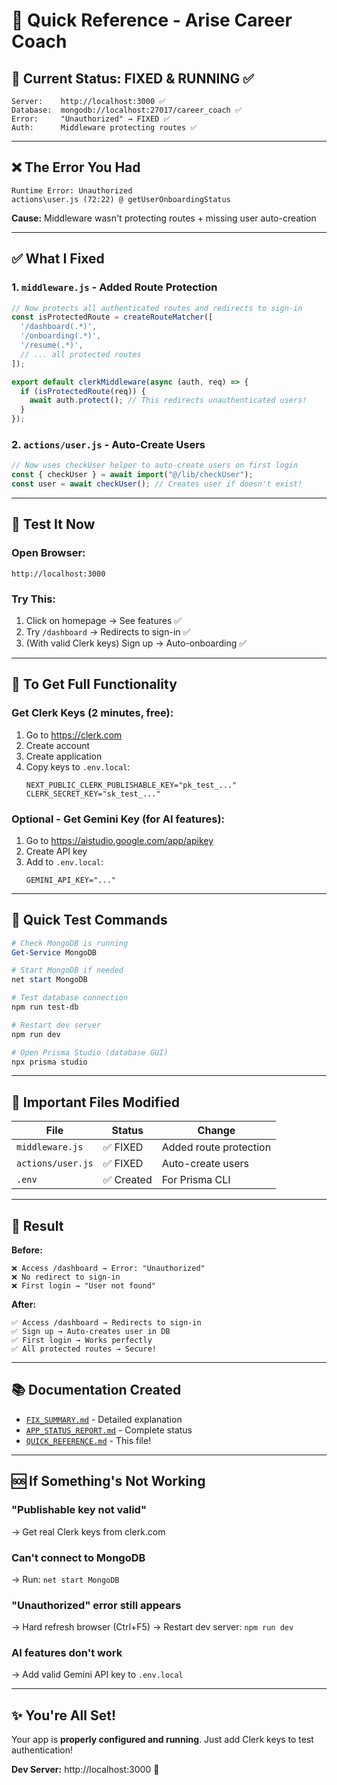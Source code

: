 # 🎯 Quick Reference - Arise Career Coach

## 🚀 Current Status: FIXED & RUNNING ✅

```
Server:    http://localhost:3000 ✅
Database:  mongodb://localhost:27017/career_coach ✅
Error:     "Unauthorized" → FIXED ✅
Auth:      Middleware protecting routes ✅
```

---

## ❌ The Error You Had

```
Runtime Error: Unauthorized
actions\user.js (72:22) @ getUserOnboardingStatus
```

**Cause:** Middleware wasn't protecting routes + missing user auto-creation

---

## ✅ What I Fixed

### 1. `middleware.js` - Added Route Protection
```javascript
// Now protects all authenticated routes and redirects to sign-in
const isProtectedRoute = createRouteMatcher([
  '/dashboard(.*)',
  '/onboarding(.*)',
  '/resume(.*)',
  // ... all protected routes
]);

export default clerkMiddleware(async (auth, req) => {
  if (isProtectedRoute(req)) {
    await auth.protect(); // This redirects unauthenticated users!
  }
});
```

### 2. `actions/user.js` - Auto-Create Users
```javascript
// Now uses checkUser helper to auto-create users on first login
const { checkUser } = await import("@/lib/checkUser");
const user = await checkUser(); // Creates user if doesn't exist!
```

---

## 🎯 Test It Now

### Open Browser:
```
http://localhost:3000
```

### Try This:
1. Click on homepage → See features ✅
2. Try `/dashboard` → Redirects to sign-in ✅
3. (With valid Clerk keys) Sign up → Auto-onboarding ✅

---

## 🔑 To Get Full Functionality

### Get Clerk Keys (2 minutes, free):
1. Go to https://clerk.com
2. Create account
3. Create application
4. Copy keys to `.env.local`:
   ```env
   NEXT_PUBLIC_CLERK_PUBLISHABLE_KEY="pk_test_..."
   CLERK_SECRET_KEY="sk_test_..."
   ```

### Optional - Get Gemini Key (for AI features):
1. Go to https://aistudio.google.com/app/apikey
2. Create API key
3. Add to `.env.local`:
   ```env
   GEMINI_API_KEY="..."
   ```

---

## 🧪 Quick Test Commands

```powershell
# Check MongoDB is running
Get-Service MongoDB

# Start MongoDB if needed
net start MongoDB

# Test database connection
npm run test-db

# Restart dev server
npm run dev

# Open Prisma Studio (database GUI)
npx prisma studio
```

---

## 📁 Important Files Modified

| File | Status | Change |
|------|--------|--------|
| `middleware.js` | ✅ FIXED | Added route protection |
| `actions/user.js` | ✅ FIXED | Auto-create users |
| `.env` | ✅ Created | For Prisma CLI |

---

## 🎉 Result

**Before:**
```
❌ Access /dashboard → Error: "Unauthorized"
❌ No redirect to sign-in
❌ First login → "User not found"
```

**After:**
```
✅ Access /dashboard → Redirects to sign-in
✅ Sign up → Auto-creates user in DB
✅ First login → Works perfectly
✅ All protected routes → Secure!
```

---

## 📚 Documentation Created

- [`FIX_SUMMARY.md`](./FIX_SUMMARY.md) - Detailed explanation
- [`APP_STATUS_REPORT.md`](./APP_STATUS_REPORT.md) - Complete status
- [`QUICK_REFERENCE.md`](./QUICK_REFERENCE.md) - This file!

---

## 🆘 If Something's Not Working

### "Publishable key not valid"
→ Get real Clerk keys from clerk.com

### Can't connect to MongoDB
→ Run: `net start MongoDB`

### "Unauthorized" error still appears
→ Hard refresh browser (Ctrl+F5)
→ Restart dev server: `npm run dev`

### AI features don't work
→ Add valid Gemini API key to `.env.local`

---

## ✨ You're All Set!

Your app is **properly configured and running**. Just add Clerk keys to test authentication!

**Dev Server:** http://localhost:3000 🚀

